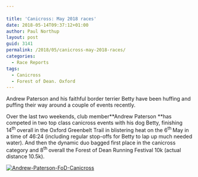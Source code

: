 ```yaml
---

title: 'Canicross: May 2018 races'
date: 2018-05-14T09:37:12+01:00
author: Paul Northup
layout: post
guid: 3141
permalink: /2018/05/canicross-may-2018-races/
categories:
  - Race Reports
tags:
  - Canicross
  - Forest of Dean. Oxford
---
```

Andrew Paterson and his faithful border terrier Betty have been huffing and puffing their way around a couple of events recently.

Over the last two weekends, club member**Andrew Paterson **has competed in two top class canicross events with his dog Betty, finishing 14<sup>th </sup>overall in the Oxford Greenbelt Trail in blistering heat on the 6<sup>th </sup>May in a time of 46:24 (including regular stop-offs for Betty to lap up much needed water). And then the dynamic duo bagged first place in the canicross category and 8<sup>th </sup>overall the Forest of Dean Running Festival 10k (actual distance 10.5k).

[<img class="alignnone wp-image-3142" src="/Images/2018/05/Andrew-Paterson-FoD-Canicross.jpg" alt="Andrew-Paterson-FoD-Canicross" width="800" height="1422" srcset="/Images/2018/05/Andrew-Paterson-FoD-Canicross.jpg 540w, /Images/2018/05/Andrew-Paterson-FoD-Canicross-169x300.jpg 169w" sizes="(max-width: 800px) 100vw, 800px" />](/Images/2018/05/Andrew-Paterson-FoD-Canicross.jpg)
